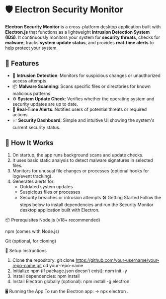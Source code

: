 # 🛡️ Electron Security Monitor

**Electron Security Monitor** is a cross-platform desktop application built with **Electron.js** that functions as a lightweight **Intrusion Detection System (IDS)**. It continuously monitors your system for **security threats**, checks for **malware**, tracks **system update status**, and provides **real-time alerts** to help protect your system.

## 🚀 Features

- 🔐 **Intrusion Detection**: Monitors for suspicious changes or unauthorized access attempts.
- 📦 **Malware Scanning**: Scans specific files or directories for known malicious patterns.
- ⚙️ **System Update Check**: Verifies whether the operating system and security updates are up to date.
- 🔔 **Real-Time Alerts**: Notifies users of potential threats or required actions.
- 📈 **Security Dashboard**: Simple and intuitive UI showing the system's current security status.

## 🧠 How It Works

1. On startup, the app runs background scans and update checks.
2. It uses basic static analysis to detect malware signatures in selected files.
3. Monitors for unusual file changes or processes (optional hooks for log/event tracking).
4. Generates alerts for:
   - Outdated system updates
   - Suspicious files or processes
   - Security breaches or intrusion attempts
🛠️ Getting Started
Follow the steps below to install dependencies and run the Security Monitor desktop application built with Electron.

📦 Prerequisites
Node.js (v18+ recommended)

npm (comes with Node.js)

Git (optional, for cloning)

🚀 Setup Instructions
1. Clone the repository:
git clone https://github.com/your-username/your-repo-name.git
cd your-repo-name
2. Initialize npm (if package.json doesn’t exist):
   npm init -y
3. Install dependencies:
   npm install
4. Install Electron globally (optional):
   npm install -g electron

🖥️ Running the App
To run the Electron app:
-> npx electron .
